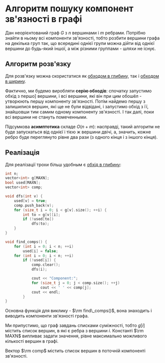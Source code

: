 # Алгоритм пошуку компонент зв'язності в графі

Дан неорієнтований граф $G$ з $n$ вершинами і $m$ ребрами. Потрібно знайти в ньому всі компоненти зв'язності, тобто розбити вершини графа на декілька груп так, що всередині однієї групи можна дійти від однієї вершини до будь-який іншої, а між різними группами - шляхи не існує.

## Алгоритм розв'язку

Для розв'язку можна скористатися як [обходом в глибину](dfs), так і [обходом в ширину](bfs).

Фактично, ми будемо виробляти **серію обходів**: спочатку запустимо обхід з першо] вершини, і всі вершини, які він при цим обошёл - утворюють першу компоненту зв'язності. Потім найдемо першу з залишилися вершин, які ще не були відвідані, і запустимо обхід з її, знайшовши тим самим одному компоненту зв'язності. І так далі, поки всі вершини не стануть помеченными.

Підсумкова **асимптотика** складе $O(n + m)$: насправді, такий алгоритм не буде запускаться від однієї і тією ж вершини двічі, а, значить, кожне ребро буде переглянуто рівне два рази (з одного кінця і з іншого кінця).

## Реалізація

Для реалізації трохи більш удобным є [обхід в глибину](dfs):

<!--- TODO: specify code snippet id -->
``` cpp
int n;
vector<int> g[MAXN];
bool used[MAXN];
vector<int> comp;

void dfs(int v) {
    used[v] = true;
    comp.push_back(v);
    for (size_t i = 0; i < g[v].size(); ++i) {
        int to = g[v][i];
        if (!used[to])
            dfs(to);
    }
}

void find_comps() {
    for (int i = 0; i < n; ++i)
        used[i] = false;
    for (int i = 0; i < n; ++i)
        if (!used[i]) {
            comp.clear();
            dfs(i);

            cout << "Component:";
            for (size_t j = 0; j < comp.size(); ++j)
                cout << ' ' << comp[j];
            cout << endl;
        }
}
```

Основна функція для виклику - $\rm find\_comps()$, вона знаходить і виводить компоненти зв'язності графа.

Ми припустимо, що граф завдань списками суміжності, тобто $g[i]$ містить список вершин, в які є ребра з вершини $i$. Константі $\rm MAXN$ випливає задати значення, рівне максимально можливого кількості вершин в графі.

Вектор $\rm comp$ містить список вершин в поточній компоненті зв'язності.
